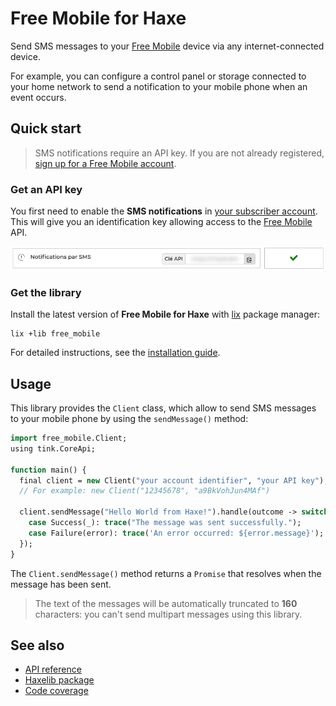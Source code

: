 # Free Mobile for Haxe
Send SMS messages to your [Free Mobile](https://mobile.free.fr) device via any internet-connected device.

For example, you can configure a control panel or storage connected to your home network to send a notification to your mobile phone when an event occurs.

## Quick start
> SMS notifications require an API key. If you are not already registered, [sign up for a Free Mobile account](https://mobile.free.fr/subscribe).

### Get an API key
You first need to enable the **SMS notifications** in [your subscriber account](https://mobile.free.fr/account).
This will give you an identification key allowing access to the [Free Mobile](https://mobile.free.fr) API.

![Screenshot](screenshot.webp)

### Get the library
Install the latest version of **Free Mobile for Haxe** with [lix](https://github.com/lix-pm/lix.client) package manager:

```shell
lix +lib free_mobile
```

For detailed instructions, see the [installation guide](installation.md).

## Usage
This library provides the `Client` class, which allow to send SMS messages to your mobile phone by using the `sendMessage()` method:

```haxe
import free_mobile.Client;
using tink.CoreApi;

function main() {
  final client = new Client("your account identifier", "your API key");
  // For example: new Client("12345678", "a9BkVohJun4MAf")

  client.sendMessage("Hello World from Haxe!").handle(outcome -> switch outcome {
    case Success(_): trace("The message was sent successfully.");
    case Failure(error): trace('An error occurred: ${error.message}');
  });
}
```

The `Client.sendMessage()` method returns a `Promise` that resolves when the message has been sent.

> The text of the messages will be automatically truncated to **160** characters: you can't send multipart messages using this library.

## See also
- [API reference](api/)
- [Haxelib package](https://lib.haxe.org/p/free_mobile)
- [Code coverage](https://app.codecov.io/gh/cedx/free-mobile.hx)

